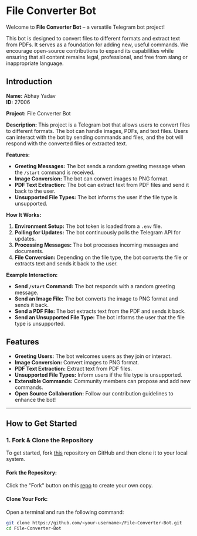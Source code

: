 # **File Converter Bot**

Welcome to **File Converter Bot** – a versatile Telegram bot project!

This bot is designed to convert files to different formats and extract text from PDFs. It serves as a foundation for adding new, useful commands. We encourage open-source contributions to expand its capabilities while ensuring that all content remains legal, professional, and free from slang or inappropriate language.

## **Introduction**

**Name:** Abhay Yadav  
**ID:** 27006  

**Project:** File Converter Bot

**Description:**
This project is a Telegram bot that allows users to convert files to different formats. The bot can handle images, PDFs, and text files. Users can interact with the bot by sending commands and files, and the bot will respond with the converted files or extracted text.

**Features:**
- **Greeting Messages:** The bot sends a random greeting message when the `/start` command is received.
- **Image Conversion:** The bot can convert images to PNG format.
- **PDF Text Extraction:** The bot can extract text from PDF files and send it back to the user.
- **Unsupported File Types:** The bot informs the user if the file type is unsupported.

**How It Works:**
1. **Environment Setup:** The bot token is loaded from a `.env` file.
2. **Polling for Updates:** The bot continuously polls the Telegram API for updates.
3. **Processing Messages:** The bot processes incoming messages and documents.
4. **File Conversion:** Depending on the file type, the bot converts the file or extracts text and sends it back to the user.

**Example Interaction:**
- **Send `/start` Command:** The bot responds with a random greeting message.
- **Send an Image File:** The bot converts the image to PNG format and sends it back.
- **Send a PDF File:** The bot extracts text from the PDF and sends it back.
- **Send an Unsupported File Type:** The bot informs the user that the file type is unsupported.

## **Features**

- **Greeting Users:** The bot welcomes users as they join or interact.
- **Image Conversion:** Convert images to PNG format.
- **PDF Text Extraction:** Extract text from PDF files.
- **Unsupported File Types:** Inform users if the file type is unsupported.
- **Extensible Commands:** Community members can propose and add new commands.
- **Open Source Collaboration:** Follow our contribution guidelines to enhance the bot!

---

## **How to Get Started**

### **1. Fork & Clone the Repository**

To get started, fork [this](https://github.com/your-username/File-Converter-Bot) repository on GitHub and then clone it to your local system.

#### **Fork the Repository:**
Click the "Fork" button on this [repo](https://github.com/your-username/File-Converter-Bot) to create your own copy.

#### **Clone Your Fork:**
Open a terminal and run the following command:

```bash
git clone https://github.com/<your-username>/File-Converter-Bot.git
cd File-Converter-Bot